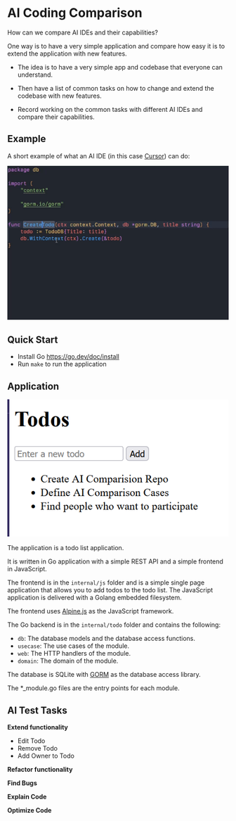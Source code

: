 # AI Coding Comparison

How can we compare AI IDEs and their capabilities?

One way is to have a very simple application and compare how easy it is to
extend the application with new features.

- The idea is to have a very simple app and codebase that everyone can 
understand.

- Then have a list of common tasks on how to change and extend the codebase
with new features.

- Record working on the common tasks with different AI IDEs and compare their
capabilities.

## Example 

A short example of what an AI IDE (in this case [Cursor](https://www.cursor.com/)) can do:

![AI Example](https://github.com/StephanSchmidt/ai-coding-comparison/blob/main/recordings/AIExample.gif?raw=true)

## Quick Start

- Install Go https://go.dev/doc/install
- Run `make` to run the application

## Application

![App Example](https://github.com/StephanSchmidt/ai-coding-comparison/blob/main/recordings/AppExample.png?raw=true)


The application is a todo list application.

It is written in Go application with a simple REST API and a simple
frontend in JavaScript. 

The frontend is in the `internal/js` folder and is a simple single page
application that allows you to add todos to the todo list. The JavaScript
application is delivered with a Golang embedded filesystem.

The frontend uses [Alpine.js](https://alpinejs.dev/) as the JavaScript framework.

The Go backend is in the `internal/todo` folder and contains the following:

- `db`: The database models and the database access functions. 
- `usecase`: The use cases of the module.
- `web`: The HTTP handlers of the module.
- `domain`: The domain of the module.

The database is SQLite with [GORM](https://gorm.io/) as the database access library.

The *_module.go files are the entry points for each module.

## AI Test Tasks

**Extend functionality**

- Edit Todo
- Remove Todo
- Add Owner to Todo

**Refactor functionality**

**Find Bugs**

**Explain Code**

**Optimize Code**

